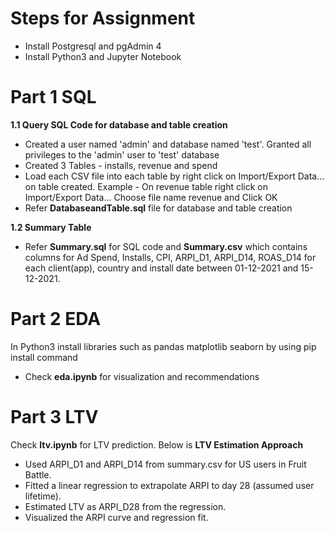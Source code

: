 # Steps for Assignment
- Install Postgresql and pgAdmin 4
- Install Python3 and Jupyter Notebook
# Part 1 SQL
**1.1 Query SQL Code for database and table creation**
- Created a user named 'admin' and database named 'test'. Granted all privileges to the 'admin' user to 'test' database
- Created 3 Tables - installs, revenue and spend
- Load each CSV file into each table by right click on Import/Export Data... on table created. Example - On revenue table right click on Import/Export Data... Choose file name revenue and Click OK 
- Refer **DatabaseandTable.sql** file for database and table creation

  
**1.2 Summary Table**
  - Refer **Summary.sql** for SQL code and **Summary.csv** which contains columns for Ad Spend, Installs, CPI, ARPI_D1, ARPI_D14, ROAS_D14 for each client(app), country and install date between 01-12-2021 and 15-12-2021.

# Part 2 EDA
In Python3 install libraries such as pandas matplotlib seaborn by using pip install command
- Check **eda.ipynb** for visualization and recommendations

# Part 3 LTV
Check **ltv.ipynb** for LTV prediction. Below is 
**LTV Estimation Approach**
- Used ARPI_D1 and ARPI_D14 from summary.csv for US users in Fruit Battle.
- Fitted a linear regression to extrapolate ARPI to day 28 (assumed user lifetime).
- Estimated LTV as ARPI_D28 from the regression.
- Visualized the ARPI curve and regression fit.
